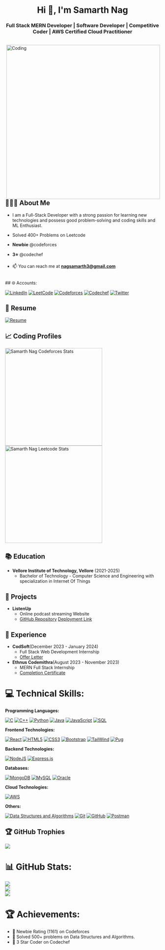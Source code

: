 
<h1 align="center">Hi 👋, I'm Samarth Nag</h1>
<h3 align="center">Full Stack MERN Developer | Software Developer | Competitive Coder | AWS Certified Cloud Practitioner </h3>
<br>
<img align="right" alt="Coding" width="500" src="https://appsmaventech.com/images/blog/Artificial-Intelligence-Web-Development-blog.jpg">

## 👨🏻‍💻 About Me 

- I am a Full-Stack Developer with a strong passion for learning new technologies and possess good problem-solving and coding skills and ML Enthusiast.
  
- Solved 400+ Problems on Leetcode

- **Newbie** @codeforces
- **3⭐** @codechef


- 📫 You can reach me at **nagsamarth3@gmail.com**

<br>
## 🌐 Accounts:

[![LinkedIn](https://img.shields.io/badge/LinkedIn-0A66C2.svg?style=for-the-badge&logo=LinkedIn&logoColor=white)](https://www.linkedin.com/in/samarth-nag-444b6b226/) 
[![LeetCode](https://img.shields.io/static/v1?style=for-the-badge&message=LeetCode&color=222222&logo=LeetCode&logoColor=FFA116&label=)](https://leetcode.com/samarthnag/) 
[![Codeforces](https://img.shields.io/badge/Codeforces-1F8ACB.svg?style=for-the-badge&logo=Codeforces&logoColor=white)](https://codeforces.com/profile/samarthcode1)
[![Codechef](https://img.shields.io/badge/CodeChef-5B4638.svg?style=for-the-badge&logo=CodeChef&logoColor=white)](https://www.codechef.com/users/samarthnag2)
[![Twitter](https://img.shields.io/badge/Twitter-1D9BF0.svg?style=for-the-badge&logo=Twitter&logoColor=white)](https://twitter.com/SamarthN28706)

## 📄 Resume 

[![Resume](https://img.shields.io/badge/View%20Resume-4285F4?style=for-the-badge&logo=Google%20Drive&logoColor=white)](https://drive.google.com/file/d/1T_De_9qTXkUOFQAMD6kq6Xlzfd3pqltq/view?usp=sharing)

## 📈 Coding Profiles
<span>
<a href="https://codeforces.com/profile/samarthcode1">
<img height="316" src="https://codeforces-readme-stats.vercel.app/api/card?username=samarthcode1&theme=github_dark&force_username=true&border_color=404040" alt="Samarth Nag Codeforces Stats"/>
</a>
<a href="https://leetcode.com/samarthnag/">
<img height="316" src="https://leetcard.jacoblin.cool/samarthnag?theme=dark&font=Ubuntu&cache=14400&ext=contest&sheets=https://gist.githubusercontent.com/samarthnag/5e715e284c89cace8f5fa09f7fb930b8/raw/ec0be570f114124b1a2156a660d67baa0ab5639d/leetcode_stats_card.css" alt="Samarth Nag Leetcode Stats"/>
</a>
</span>


## 📚 Education 
- **Vellore Institute of Technology, Vellore** (2021-2025)
  - Bachelor of Technology - Computer Science and Engineering with specialization in Internet Of Things

## 🚀 Projects 
- **ListenUp**
  - Online podcast streaming Website
  - [GitHub Repository](https://github.com/samarthcode1/Ethnus-Project)   [Deployment Link](https://ethnus-project-frontend.vercel.app/)

## 💼 Experience 

- **CodSoft**(December 2023 - January 2024)
   - Full Stack Web Development Internship
   - [Offer Letter](https://drive.google.com/file/d/1PQYZUvR421Y3ffKxOF-IoLJ3IkKiJrbC/view?usp=sharing)
- **Ethnus Codemithra**(August 2023 - November 2023)
  - MERN Full Stack Internship
  - [Completion Certificate](https://drive.google.com/file/d/1dCGqrV8Ew05KlwwVhh_zq2zeHPsfeR6f/view?usp=sharing)  
# 💻 Technical Skills:
**Programming Languages:**

[![C](https://img.shields.io/badge/C-A8B9CC.svg?style=for-the-badge&logo=C&logoColor=black)](https://www.cprogramming.com/)
[![C++](https://img.shields.io/badge/C++-00599C.svg?style=for-the-badge&logo=C++&logoColor=white)](https://cplusplus.com/)
[![Python](https://img.shields.io/badge/Python-3776AB.svg?style=for-the-badge&logo=Python&logoColor=white)](https://www.python.org/)
[![Java](https://img.shields.io/badge/java-%23ED8B00.svg?style=for-the-badge&logo=java&logoColor=white)](https://www.java.com/en/)
[![JavaScript](https://img.shields.io/badge/JavaScript-F7DF1E.svg?style=for-the-badge&logo=JavaScript&logoColor=black)](https://developer.mozilla.org/en-US/docs/Web/JavaScript/)
[![SQL](https://img.shields.io/badge/SQL-4479A1.svg?style=for-the-badge&logo=MySQL&logoColor=white)](https://www.mysql.com/)

**Frontend Technologies:**

[![React](https://img.shields.io/badge/React-61DAFB.svg?style=for-the-badge&logo=React&logoColor=black)](https://reactjs.org/)
[![HTML5](https://img.shields.io/badge/HTML5-E34F26.svg?style=for-the-badge&logo=HTML5&logoColor=white)](https://developer.mozilla.org/en-US/docs/Web/HTML/)
[![CSS3](https://img.shields.io/badge/CSS3-1572B6.svg?style=for-the-badge&logo=CSS3&logoColor=white)](https://developer.mozilla.org/en-US/docs/Web/CSS/)
[![Bootstrap](https://img.shields.io/badge/Bootstrap-7952B3.svg?style=for-the-badge&logo=Bootstrap&logoColor=white)](https://getbootstrap.com/)
[![TailWind](https://img.shields.io/badge/Tailwind%20CSS-06B6D4.svg?style=for-the-badge&logo=Tailwind-CSS&logoColor=white)](https://tailwindcss.com/)
[![Pug](https://img.shields.io/badge/Pug-A86454.svg?style=for-the-badge&logo=Pug&logoColor=white)](https://pugjs.org/api/getting-started.html)

**Backend Technologies:**

[![NodeJS](https://img.shields.io/badge/Node.js-339933.svg?style=for-the-badge&logo=nodedotjs&logoColor=white)](https://nodejs.org/en/)
[![Express.js](https://img.shields.io/badge/Express-000000.svg?style=for-the-badge&logo=Express&logoColor=white)](https://expressjs.com/)

**Databases:**

[![MongoDB](https://img.shields.io/badge/MongoDB-47A248.svg?style=for-the-badge&logo=MongoDB&logoColor=white)](https://www.mongodb.com/)
[![MySQL](https://img.shields.io/badge/MySQL-4479A1.svg?style=for-the-badge&logo=MySQL&logoColor=white)](https://www.mysql.com/)
[![Oracle](https://img.shields.io/badge/Oracle-F80000.svg?style=for-the-badge&logo=Oracle&logoColor=white)](https://www.oracle.com/in/)


**Cloud Technologies:**

[![AWS](https://img.shields.io/badge/Amazon%20AWS-232F3E.svg?style=for-the-badge&logo=Amazon-AWS&logoColor=white)](https://aws.amazon.com/)


**Others:**

[![Data Structures and Algorithms](https://img.shields.io/badge/Data%20Structures%20and%20Algorithms-808080.svg?style=for-the-badge&logo=DataCamp&logoColor=white)](https://techdevguide.withgoogle.com/paths/data-structures-and-algorithms/)
[![Git](https://img.shields.io/static/v1?style=for-the-badge&message=Git&color=F05032&logo=Git&logoColor=FFFFFF&label=)](https://git-scm.com/)
[![GitHub](https://img.shields.io/static/v1?style=for-the-badge&message=GitHub&color=181717&logo=GitHub&logoColor=FFFFFF&label=)](https://github.com/)
[![Postman](https://img.shields.io/badge/Postman-FF6C37?style=for-the-badge&logo=postman&logoColor=white)](https://www.postman.com/)

## 🏆 GitHub Trophies

![](https://github-profile-trophy.vercel.app/?username=samarthcode1&theme=tokyonight&no-frame=false&no-bg=false&margin-w=4)

# 📊 GitHub Stats:
![](https://github-readme-stats.vercel.app/api?username=samarthcode1&theme=tokyonight&hide_border=false&include_all_commits=true&count_private=true)<br/>
![](https://github-readme-streak-stats.herokuapp.com/?user=samarthcode1&theme=tokyonight&hide_border=false)<br/>
![](https://github-readme-stats.vercel.app/api/top-langs/?username=samarthcode1&theme=tokyonight&hide_border=false&include_all_commits=true&count_private=true&layout=compact)


# 🏆 Achievements:

- 🌟 Newbie Rating (1161) on Codeforces
- 🌟 Solved 500+ problems on Data Structures and Algorithms.
- 🌟 3 Star Coder on Codechef





